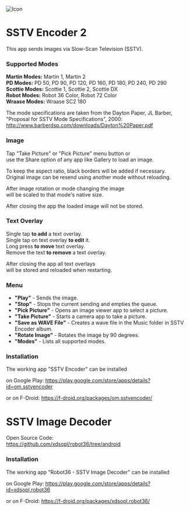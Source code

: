 ![Icon](app/src/main/res/mipmap-xhdpi/ic_launcher.png)
# SSTV Encoder 2

This app sends images via Slow-Scan Television (SSTV).

### Supported Modes

**Martin Modes:**  Martin 1, Martin 2  
**PD Modes:**      PD 50, PD 90, PD 120, PD 160, PD 180, PD 240, PD 290  
**Scottie Modes:** Scottie 1, Scottie 2, Scottie DX  
**Robot Modes:**   Robot 36 Color, Robot 72 Color  
**Wraase Modes:**  Wraase SC2 180

The mode specifications are taken from the Dayton Paper, JL Barber, "Proposal for SSTV Mode Specifications", 2000:  
http://www.barberdsp.com/downloads/Dayton%20Paper.pdf

### Image

Tap "Take Picture" or "Pick Picture" menu button or  
use the Share option of any app like Gallery to load an image.

To keep the aspect ratio, black borders will be added if necessary.  
Original image can be resend using another mode without reloading.

After image rotation or mode changing the image  
will be scaled to that mode's native size.

After closing the app the loaded image will not be stored.

### Text Overlay

Single tap **to add** a text overlay.  
Single tap on text overlay **to edit** it.  
Long press **to move** text overlay.  
Remove the text **to remove** a text overlay.

After closing the app all text overlays  
will be stored and reloaded when restarting.

### Menu

* **"Play"** - Sends the image.
* **"Stop"** - Stops the current sending and empties the queue.
* **"Pick Picture"** - Opens an image viewer app to select a picture.
* **"Take Picture"** - Starts a camera app to take a picture.
* **"Save as WAVE File"** - Creates a wave file in the Music folder in SSTV Encoder album.
* **"Rotate Image"** - Rotates the image by 90 degrees.
* **"Modes"** - Lists all supported modes.

### Installation

The working app "SSTV Encoder" can be installed 

on Google Play:
https://play.google.com/store/apps/details?id=om.sstvencoder

or on F-Droid:
https://f-droid.org/packages/om.sstvencoder/

# SSTV Image Decoder

Open Source Code:  
https://github.com/xdsopl/robot36/tree/android

### Installation

The working app "Robot36 - SSTV Image Decoder" can be installed

on Google Play:
https://play.google.com/store/apps/details?id=xdsopl.robot36

or on F-Droid:
https://f-droid.org/packages/xdsopl.robot36/
